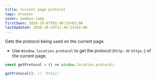 ```yaml
---
title: Current page protocol
tags: browser
cover: bamboo-lamp
firstSeen: 2020-10-07T01:40:53+03:00
lastUpdated: 2020-10-20T11:46:23+03:00
---
```


Gets the protocol being used on the current page.

- Use `Window.location.protocol` to get the protocol (`http:` or `https:`) of the current page.

```js
const getProtocol = () => window.location.protocol;
```

```js
getProtocol(); // 'https:'
```
